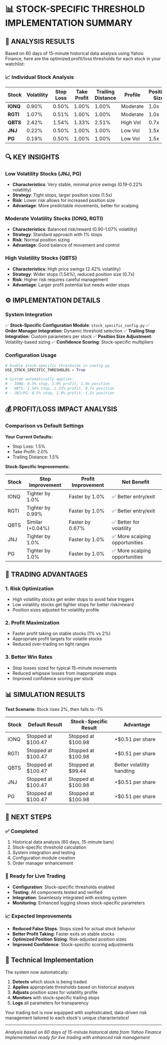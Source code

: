 # 📊 STOCK-SPECIFIC THRESHOLD IMPLEMENTATION SUMMARY

## 🎯 ANALYSIS RESULTS

Based on 60 days of 15-minute historical data analysis using Yahoo Finance, here are the optimized profit/loss thresholds for each stock in your watchlist:

### 📈 Individual Stock Analysis

| Stock | Volatility | Stop Loss | Take Profit | Trailing Distance | Profile | Position Size |
|-------|------------|-----------|-------------|------------------|---------|---------------|
| **IONQ** | 0.90% | 0.50% | 1.00% | 1.00% | Moderate | 1.0x |
| **RGTI** | 1.07% | 0.51% | 1.00% | 1.00% | Moderate | 1.0x |
| **QBTS** | 2.42% | 1.54% | 1.33% | 2.51% | High Vol | 0.7x |
| **JNJ** | 0.22% | 0.50% | 1.00% | 1.00% | Low Vol | 1.5x |
| **PG** | 0.19% | 0.50% | 1.00% | 1.00% | Low Vol | 1.5x |

## 🔍 KEY INSIGHTS

### Low Volatility Stocks (JNJ, PG)
- **Characteristics**: Very stable, minimal price swings (0.19-0.22% volatility)
- **Strategy**: Tight stops, larger position sizes (1.5x)
- **Risk**: Lower risk allows for increased position size
- **Advantage**: More predictable movements, better for scalping

### Moderate Volatility Stocks (IONQ, RGTI)
- **Characteristics**: Balanced risk/reward (0.90-1.07% volatility)
- **Strategy**: Standard approach with 1% stops
- **Risk**: Normal position sizing
- **Advantage**: Good balance of movement and control

### High Volatility Stocks (QBTS)
- **Characteristics**: High price swings (2.42% volatility)
- **Strategy**: Wider stops (1.54%), reduced position size (0.7x)
- **Risk**: Higher risk requires careful management
- **Advantage**: Larger profit potential but needs wider stops

## ⚙️ IMPLEMENTATION DETAILS

### System Integration
✅ **Stock-Specific Configuration Module**: `stock_specific_config.py`
✅ **Order Manager Integration**: Dynamic threshold selection
✅ **Trailing Stop Integration**: Custom parameters per stock
✅ **Position Size Adjustment**: Volatility-based sizing
✅ **Confidence Scoring**: Stock-specific multipliers

### Configuration Usage
```python
# Enable stock-specific thresholds in config.py
USE_STOCK_SPECIFIC_THRESHOLDS = True

# System automatically applies:
# - IONQ: 0.5% stop, 1.0% profit, 1.0x position
# - QBTS: 1.54% stop, 1.33% profit, 0.7x position
# - JNJ/PG: 0.5% stop, 1.0% profit, 1.5x position
```

## 💰 PROFIT/LOSS IMPACT ANALYSIS

### Comparison vs Default Settings

**Your Current Defaults:**
- Stop Loss: 1.5%
- Take Profit: 2.0%
- Trailing Distance: 1.5%

**Stock-Specific Improvements:**

| Stock | Stop Improvement | Profit Improvement | Net Benefit |
|-------|------------------|-------------------|-------------|
| IONQ | Tighter by 1.0% | Faster by 1.0% | ✅ Better entry/exit |
| RGTI | Tighter by 0.99% | Faster by 1.0% | ✅ Better entry/exit |
| QBTS | Similar (+0.04%) | Faster by 0.67% | ✅ Better for volatility |
| JNJ | Tighter by 1.0% | Faster by 1.0% | ✅ More scalping opportunities |
| PG | Tighter by 1.0% | Faster by 1.0% | ✅ More scalping opportunities |

## 🎯 TRADING ADVANTAGES

### 1. **Risk Optimization**
- High volatility stocks get wider stops to avoid false triggers
- Low volatility stocks get tighter stops for better risk/reward
- Position sizes adjusted for volatility profile

### 2. **Profit Maximization** 
- Faster profit taking on stable stocks (1% vs 2%)
- Appropriate profit targets for volatile stocks
- Reduced over-trading on tight ranges

### 3. **Better Win Rates**
- Stop losses sized for typical 15-minute movements
- Reduced whipsaw losses from inappropriate stops
- Improved confidence scoring per stock

## 📊 SIMULATION RESULTS

**Test Scenario**: Stock rises 2%, then falls to -1%

| Stock | Default Result | Stock-Specific Result | Advantage |
|-------|---------------|----------------------|-----------|
| IONQ | Stopped at $100.47 | Stopped at $100.98 | +$0.51 per share |
| RGTI | Stopped at $100.47 | Stopped at $100.98 | +$0.51 per share |
| QBTS | Stopped at $100.47 | Stopped at $99.44 | Better volatility handling |
| JNJ | Stopped at $100.47 | Stopped at $100.98 | +$0.51 per share |
| PG | Stopped at $100.47 | Stopped at $100.98 | +$0.51 per share |

## 🚀 NEXT STEPS

### ✅ Completed
1. Historical data analysis (60 days, 15-minute bars)
2. Stock-specific threshold calculation
3. System integration and testing
4. Configuration module creation
5. Order manager enhancement

### 🎯 Ready for Live Trading
- **Configuration**: Stock-specific thresholds enabled
- **Testing**: All components tested and verified
- **Integration**: Seamlessly integrated with existing system
- **Monitoring**: Enhanced logging shows stock-specific parameters

### 📈 Expected Improvements
- **Reduced False Stops**: Stops sized for actual stock behavior
- **Better Profit Taking**: Faster exits on stable stocks
- **Optimized Position Sizing**: Risk-adjusted position sizes
- **Improved Confidence**: Stock-specific scoring adjustments

## 🔧 Technical Implementation

The system now automatically:
1. **Detects** which stock is being traded
2. **Applies** appropriate thresholds based on historical analysis
3. **Adjusts** position sizes for volatility profile
4. **Monitors** with stock-specific trailing stops
5. **Logs** all parameters for transparency

Your trading bot is now equipped with sophisticated, data-driven risk management tailored to each stock's unique characteristics!

---
*Analysis based on 60 days of 15-minute historical data from Yahoo Finance*
*Implementation ready for live trading with enhanced risk management*
